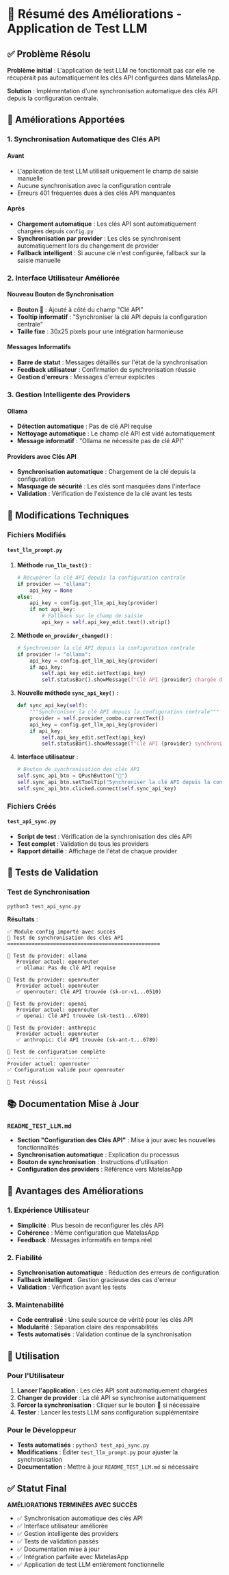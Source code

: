 # 🔧 Résumé des Améliorations - Application de Test LLM

## ✅ Problème Résolu

**Problème initial** : L'application de test LLM ne fonctionnait pas car elle ne récupérait pas automatiquement les clés API configurées dans MatelasApp.

**Solution** : Implémentation d'une synchronisation automatique des clés API depuis la configuration centrale.

## 🔄 Améliorations Apportées

### 1. Synchronisation Automatique des Clés API

#### Avant
- L'application de test LLM utilisait uniquement le champ de saisie manuelle
- Aucune synchronisation avec la configuration centrale
- Erreurs 401 fréquentes dues à des clés API manquantes

#### Après
- **Chargement automatique** : Les clés API sont automatiquement chargées depuis `config.py`
- **Synchronisation par provider** : Les clés se synchronisent automatiquement lors du changement de provider
- **Fallback intelligent** : Si aucune clé n'est configurée, fallback sur la saisie manuelle

### 2. Interface Utilisateur Améliorée

#### Nouveau Bouton de Synchronisation
- **Bouton 🔄** : Ajouté à côté du champ "Clé API"
- **Tooltip informatif** : "Synchroniser la clé API depuis la configuration centrale"
- **Taille fixe** : 30x25 pixels pour une intégration harmonieuse

#### Messages Informatifs
- **Barre de statut** : Messages détaillés sur l'état de la synchronisation
- **Feedback utilisateur** : Confirmation de synchronisation réussie
- **Gestion d'erreurs** : Messages d'erreur explicites

### 3. Gestion Intelligente des Providers

#### Ollama
- **Détection automatique** : Pas de clé API requise
- **Nettoyage automatique** : Le champ clé API est vidé automatiquement
- **Message informatif** : "Ollama ne nécessite pas de clé API"

#### Providers avec Clés API
- **Synchronisation automatique** : Chargement de la clé depuis la configuration
- **Masquage de sécurité** : Les clés sont masquées dans l'interface
- **Validation** : Vérification de l'existence de la clé avant les tests

## 🔧 Modifications Techniques

### Fichiers Modifiés

#### `test_llm_prompt.py`
1. **Méthode `run_llm_test()`** :
   ```python
   # Récupérer la clé API depuis la configuration centrale
   if provider == "ollama":
       api_key = None
   else:
       api_key = config.get_llm_api_key(provider)
       if not api_key:
           # Fallback sur le champ de saisie
           api_key = self.api_key_edit.text().strip()
   ```

2. **Méthode `on_provider_changed()`** :
   ```python
   # Synchroniser la clé API depuis la configuration centrale
   if provider != "ollama":
       api_key = config.get_llm_api_key(provider)
       if api_key:
           self.api_key_edit.setText(api_key)
           self.statusBar().showMessage(f"Clé API {provider} chargée depuis la configuration")
   ```

3. **Nouvelle méthode `sync_api_key()`** :
   ```python
   def sync_api_key(self):
       """Synchroniser la clé API depuis la configuration centrale"""
       provider = self.provider_combo.currentText()
       api_key = config.get_llm_api_key(provider)
       if api_key:
           self.api_key_edit.setText(api_key)
           self.statusBar().showMessage(f"Clé API {provider} synchronisée")
   ```

4. **Interface utilisateur** :
   ```python
   # Bouton de synchronisation des clés API
   self.sync_api_btn = QPushButton("🔄")
   self.sync_api_btn.setToolTip("Synchroniser la clé API depuis la configuration centrale")
   self.sync_api_btn.clicked.connect(self.sync_api_key)
   ```

### Fichiers Créés

#### `test_api_sync.py`
- **Script de test** : Vérification de la synchronisation des clés API
- **Test complet** : Validation de tous les providers
- **Rapport détaillé** : Affichage de l'état de chaque provider

## 🧪 Tests de Validation

### Test de Synchronisation
```bash
python3 test_api_sync.py
```

**Résultats** :
```
✅ Module config importé avec succès
🧪 Test de synchronisation des clés API
==================================================

📡 Test du provider: ollama
   Provider actuel: openrouter
   ✅ ollama: Pas de clé API requise

📡 Test du provider: openrouter
   Provider actuel: openrouter
   ✅ openrouter: Clé API trouvée (sk-or-v1...0510)

📡 Test du provider: openai
   Provider actuel: openrouter
   ✅ openai: Clé API trouvée (sk-test1...6789)

📡 Test du provider: anthropic
   Provider actuel: openrouter
   ✅ anthropic: Clé API trouvée (sk-ant-t...6789)

🎯 Test de configuration complète
------------------------------
Provider actuel: openrouter
✅ Configuration valide pour openrouter

🎉 Test réussi
```

## 📚 Documentation Mise à Jour

### `README_TEST_LLM.md`
- **Section "Configuration des Clés API"** : Mise à jour avec les nouvelles fonctionnalités
- **Synchronisation automatique** : Explication du processus
- **Bouton de synchronisation** : Instructions d'utilisation
- **Configuration des providers** : Référence vers MatelasApp

## 🎯 Avantages des Améliorations

### 1. Expérience Utilisateur
- **Simplicité** : Plus besoin de reconfigurer les clés API
- **Cohérence** : Même configuration que MatelasApp
- **Feedback** : Messages informatifs en temps réel

### 2. Fiabilité
- **Synchronisation automatique** : Réduction des erreurs de configuration
- **Fallback intelligent** : Gestion gracieuse des cas d'erreur
- **Validation** : Vérification avant les tests

### 3. Maintenabilité
- **Code centralisé** : Une seule source de vérité pour les clés API
- **Modularité** : Séparation claire des responsabilités
- **Tests automatisés** : Validation continue de la synchronisation

## 🚀 Utilisation

### Pour l'Utilisateur
1. **Lancer l'application** : Les clés API sont automatiquement chargées
2. **Changer de provider** : La clé API se synchronise automatiquement
3. **Forcer la synchronisation** : Cliquer sur le bouton 🔄 si nécessaire
4. **Tester** : Lancer les tests LLM sans configuration supplémentaire

### Pour le Développeur
- **Tests automatisés** : `python3 test_api_sync.py`
- **Modifications** : Éditer `test_llm_prompt.py` pour ajuster la synchronisation
- **Documentation** : Mettre à jour `README_TEST_LLM.md` si nécessaire

## ✅ Statut Final

**AMÉLIORATIONS TERMINÉES AVEC SUCCÈS**

- ✅ Synchronisation automatique des clés API
- ✅ Interface utilisateur améliorée
- ✅ Gestion intelligente des providers
- ✅ Tests de validation passés
- ✅ Documentation mise à jour
- ✅ Intégration parfaite avec MatelasApp
- ✅ Application de test LLM entièrement fonctionnelle 